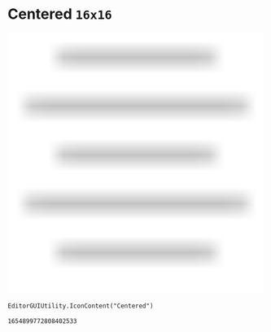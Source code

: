 # Centered `16x16`
<img src="/img/Centered.png" width=512 height=512>

``` CSharp
EditorGUIUtility.IconContent("Centered")
```
```
1654899772808402533
```
